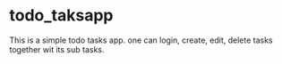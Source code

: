 # todo_taksapp
This is a simple todo tasks app.
one can login, create, edit, delete tasks together wit its sub tasks.

